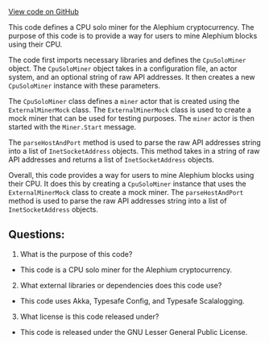 [View code on GitHub](https://github.com/oxygenium/oxygenium/app/src/main/scala/org/oxygenium/app/CpuSoloMiner.scala)

This code defines a CPU solo miner for the Alephium cryptocurrency. The purpose of this code is to provide a way for users to mine Alephium blocks using their CPU. 

The code first imports necessary libraries and defines the `CpuSoloMiner` object. The `CpuSoloMiner` object takes in a configuration file, an actor system, and an optional string of raw API addresses. It then creates a new `CpuSoloMiner` instance with these parameters. 

The `CpuSoloMiner` class defines a `miner` actor that is created using the `ExternalMinerMock` class. The `ExternalMinerMock` class is used to create a mock miner that can be used for testing purposes. The `miner` actor is then started with the `Miner.Start` message. 

The `parseHostAndPort` method is used to parse the raw API addresses string into a list of `InetSocketAddress` objects. This method takes in a string of raw API addresses and returns a list of `InetSocketAddress` objects. 

Overall, this code provides a way for users to mine Alephium blocks using their CPU. It does this by creating a `CpuSoloMiner` instance that uses the `ExternalMinerMock` class to create a mock miner. The `parseHostAndPort` method is used to parse the raw API addresses string into a list of `InetSocketAddress` objects.
## Questions: 
 1. What is the purpose of this code?
- This code is a CPU solo miner for the Alephium cryptocurrency.

2. What external libraries or dependencies does this code use?
- This code uses Akka, Typesafe Config, and Typesafe Scalalogging.

3. What license is this code released under?
- This code is released under the GNU Lesser General Public License.